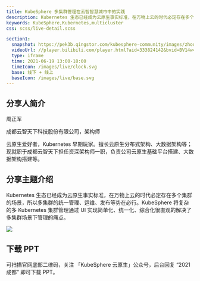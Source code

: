 ```yaml
---
title: KubeSphere 多集群管理在云智智慧城市中的实践
description: Kubernetes 生态已经成为云原生事实标准，在万物上云的时代必定存在多个集群的场景，所以多集群的统一管理、运维、发布等势在必行。KubeSphere 将复杂的多 Kubernetes 集群管理通过 UI 实现简单化、统一化、综合化很直观的解决了多集群场景下管理的痛点。
keywords: KubeSphere,Kubernetes,multicluster 
css: scss/live-detail.scss

section1:
  snapshot: https://pek3b.qingstor.com/kubesphere-community/images/zhouzhengjun-chengdu.jpg
  videoUrl: //player.bilibili.com/player.html?aid=333824142&bvid=BV14w411o7HX&cid=357619667&page=1&high_quality=1
  type: iframe
  time: 2021-06-19 13:00-18:00
  timeIcon: /images/live/clock.svg
  base: 线下 + 线上
  baseIcon: /images/live/base.svg
---
```


## 分享人简介

周正军

成都云智天下科技股份有限公司，架构师

云原生爱好者，Kubernetes 早期玩家。擅长云原生分布式架构、大数据架构等；现就职于成都云智天下担任资深架构师一职，负责公司云原生基础平台搭建、大数据架构搭建等。

## 分享主题介绍

Kubernetes 生态已经成为云原生事实标准，在万物上云的时代必定存在多个集群的场景，所以多集群的统一管理、运维、发布等势在必行。KubeSphere 将复杂的多 Kubernetes 集群管理通过 UI 实现简单化、统一化、综合化很直观的解决了多集群场景下管理的痛点。

![](https://pek3b.qingstor.com/kubesphere-community/images/chengdu-poster-3.jpg)

## 下载 PPT

可扫描官网底部二维码，关注 「KubeSphere 云原生」公众号，后台回复 “2021 成都” 即可下载 PPT。

